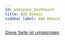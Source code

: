 ```yaml
---
id: webspace_dashboard
title: Add Domain
sidebar_label: Add Domain
---
```



[Diese Seite ist umgezogen](webspace_adddomain.md)